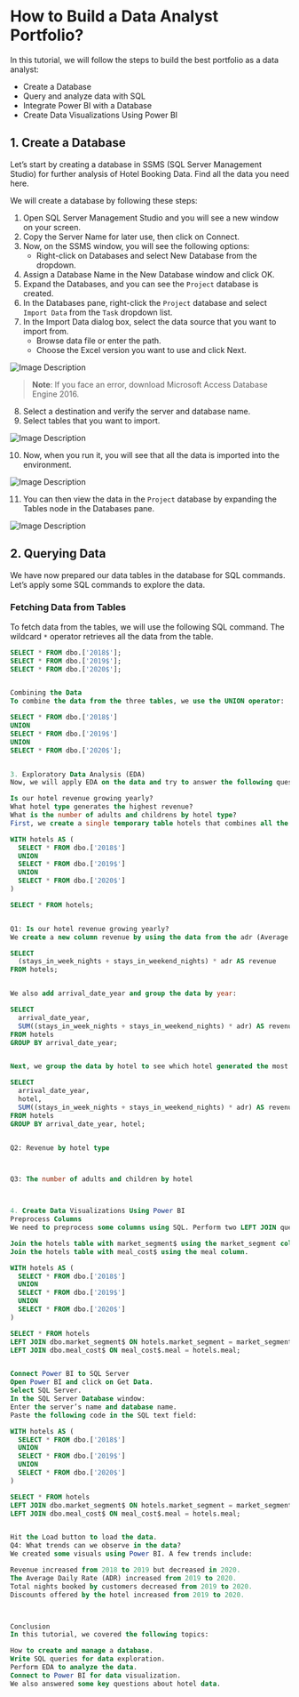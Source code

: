 # How to Build a Data Analyst Portfolio?

In this tutorial, we will follow the steps to build the best portfolio as a data analyst:

- Create a Database
- Query and analyze data with SQL
- Integrate Power BI with a Database
- Create Data Visualizations Using Power BI

## 1. Create a Database
Let’s start by creating a database in SSMS (SQL Server Management Studio) for further analysis of Hotel Booking Data. Find all the data you need here.

We will create a database by following these steps:

1. Open SQL Server Management Studio and you will see a new window on your screen.
2. Copy the Server Name for later use, then click on Connect.
3. Now, on the SSMS window, you will see the following options:
   - Right-click on Databases and select New Database from the dropdown.
4. Assign a Database Name in the New Database window and click OK.
5. Expand the Databases, and you can see the `Project` database is created.
6. In the Databases pane, right-click the `Project` database and select `Import Data` from the `Task` dropdown list.
7. In the Import Data dialog box, select the data source that you want to import from.
   - Browse data file or enter the path.
   - Choose the Excel version you want to use and click Next.
  
     
![Image Description](Assets/Images/pic1.png)


> **Note**: If you face an error, download Microsoft Access Database Engine 2016.

8. Select a destination and verify the server and database name.
9. Select tables that you want to import.
    
![Image Description](Assets/Images/pic2.png)

10. Now, when you run it, you will see that all the data is imported into the environment.

![Image Description](Assets/Images/pic3.png)

11. You can then view the data in the `Project` database by expanding the Tables node in the Databases pane.

![Image Description](Assets/Images/pic4.png)

## 2. Querying Data

We have now prepared our data tables in the database for SQL commands. Let’s apply some SQL commands to explore the data.

### Fetching Data from Tables
To fetch data from the tables, we will use the following SQL command. The wildcard `*` operator retrieves all the data from the table.

```sql
SELECT * FROM dbo.['2018$'];
SELECT * FROM dbo.['2019$'];
SELECT * FROM dbo.['2020$'];


Combining the Data
To combine the data from the three tables, we use the UNION operator:

SELECT * FROM dbo.['2018$']
UNION
SELECT * FROM dbo.['2019$']
UNION
SELECT * FROM dbo.['2020$'];


3. Exploratory Data Analysis (EDA)
Now, we will apply EDA on the data and try to answer the following questions:

Is our hotel revenue growing yearly?
What hotel type generates the highest revenue?
What is the number of adults and childrens by hotel type?
First, we create a single temporary table hotels that combines all the data:

WITH hotels AS (
  SELECT * FROM dbo.['2018$']
  UNION
  SELECT * FROM dbo.['2019$']
  UNION
  SELECT * FROM dbo.['2020$']
)

SELECT * FROM hotels;


Q1: Is our hotel revenue growing yearly?
We create a new column revenue by using the data from the adr (Average Daily Rate), stays_in_week_nights, and stays_in_weekend_nights columns:

SELECT 
  (stays_in_week_nights + stays_in_weekend_nights) * adr AS revenue 
FROM hotels;


We also add arrival_date_year and group the data by year:

SELECT 
  arrival_date_year,
  SUM((stays_in_week_nights + stays_in_weekend_nights) * adr) AS revenue 
FROM hotels 
GROUP BY arrival_date_year;


Next, we group the data by hotel to see which hotel generated the most revenue:

SELECT 
  arrival_date_year, 
  hotel,
  SUM((stays_in_week_nights + stays_in_weekend_nights) * adr) AS revenue 
FROM hotels 
GROUP BY arrival_date_year, hotel;


Q2: Revenue by hotel type



Q3: The number of adults and children by hotel



4. Create Data Visualizations Using Power BI
Preprocess Columns
We need to preprocess some columns using SQL. Perform two LEFT JOIN queries:

Join the hotels table with market_segment$ using the market_segment column.
Join the hotels table with meal_cost$ using the meal column.

WITH hotels AS (
  SELECT * FROM dbo.['2018$']
  UNION
  SELECT * FROM dbo.['2019$']
  UNION
  SELECT * FROM dbo.['2020$']
)

SELECT * FROM hotels
LEFT JOIN dbo.market_segment$ ON hotels.market_segment = market_segment$.market_segment
LEFT JOIN dbo.meal_cost$ ON meal_cost$.meal = hotels.meal;


Connect Power BI to SQL Server
Open Power BI and click on Get Data.
Select SQL Server.
In the SQL Server Database window:
Enter the server’s name and database name.
Paste the following code in the SQL text field:

WITH hotels AS (
  SELECT * FROM dbo.['2018$']
  UNION
  SELECT * FROM dbo.['2019$']
  UNION
  SELECT * FROM dbo.['2020$']
)

SELECT * FROM hotels
LEFT JOIN dbo.market_segment$ ON hotels.market_segment = market_segment$.market_segment
LEFT JOIN dbo.meal_cost$ ON meal_cost$.meal = hotels.meal;


Hit the Load button to load the data.
Q4: What trends can we observe in the data?
We created some visuals using Power BI. A few trends include:

Revenue increased from 2018 to 2019 but decreased in 2020.
The Average Daily Rate (ADR) increased from 2019 to 2020.
Total nights booked by customers decreased from 2019 to 2020.
Discounts offered by the hotel increased from 2019 to 2020.



Conclusion
In this tutorial, we covered the following topics:

How to create and manage a database.
Write SQL queries for data exploration.
Perform EDA to analyze the data.
Connect to Power BI for data visualization.
We also answered some key questions about hotel data.
